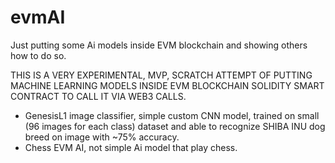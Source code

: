 # evmAI
Just putting some Ai models inside EVM blockchain and showing others how to do so. 

THIS IS A VERY EXPERIMENTAL, MVP, SCRATCH ATTEMPT OF PUTTING MACHINE LEARNING MODELS INSIDE EVM BLOCKCHAIN SOLIDITY SMART CONTRACT TO CALL IT VIA WEB3 CALLS. 

- GenesisL1 image classifier, simple custom CNN model, trained on small (96 images for each class) dataset and able to recognize SHIBA INU dog breed on image with ~75% accuracy. 
- Chess EVM AI, not simple Ai model that play chess. 
